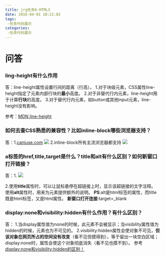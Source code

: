 ```yaml
---
title: jrg任务6-HTML3
date: 2016-04-01 10:21:02
tags:
 -任务代码展示
categories:
 -任务代码展示
---
```

# 问答
### ling-height有什么作用
答：line-height属性设置行间的距离（行高）。
1.对于块级元素，CSS属性line-height指定了元素内部行块的**最小**高度。
2.对于非替代行内元素，line-height用于计算**行块**的高度。
3.对于替代行内元素，如button或其他input元素，line-height没有影响。

参考：[MDN line-height](https://developer.mozilla.org/zh-CN/docs/Web/CSS/line-height)

### 如何去查CSS熟悉的兼容性？比如inline-block哪些浏览器支持？
答：1.[caniuse.com](http://caniuse.com/)
   ![](http://ww4.sinaimg.cn/large/bd3d5249gw1f2h0bu09w0j211p0jik14.jpg)
   2.inline-block所有主流浏览器都支持
   ![](http://ww2.sinaimg.cn/large/bd3d5249gw1f2h0rd89bsj211c0jgagg.jpg)

### a标签的href,title,target是什么？title和alt有什么区别？如何新窗口打开链接？
答：1.
![](http://ww3.sinaimg.cn/large/bd3d5249gw1f2h6g5a1kjj20h504cmy1.jpg)

2.使用**title**属性时，可以让鼠标悬停在超链接上时，显示该超链接的文字注释。
使用**alt**属性时，用来为元素提供额外的说明。
**PS**:alt是html标签的属性，而title既是html标签，又是html属性。
**新窗口打开连接**:target=_blank

### display:none和visibility:hidden有什么作用？有什么区别？
答：
1.当display属性值为none的时候，此元素不会被显示；当visibility属性值为hidden的时候，元素也为不可见的。
2.visibility:hidden属性会使对象不可见，**但该对象在网页所占的空间没有改变**（看不见但摸得到），等于留出一块空白区域；
display:none时，属性会使这个对象彻底消失（看不见也摸不到）。
参考 [display:none和visibility:hidden的区别！](http://bbs.blueidea.com/thread-2942695-1-1.html)